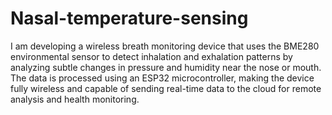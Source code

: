 # Nasal-temperature-sensing
I am developing a wireless breath monitoring device that uses the BME280 environmental sensor to detect inhalation and exhalation patterns by analyzing subtle changes in pressure and humidity near the nose or mouth. The data is processed using an ESP32 microcontroller, making the device fully wireless and capable of sending real-time data to the cloud for remote analysis and health monitoring.
